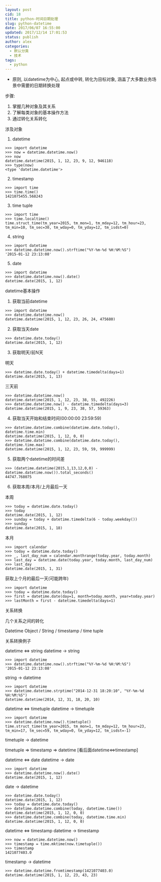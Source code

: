 ```yaml
---
layout: post
cid: 18
title: python-时间日期处理
slug: python-datetime
date: 2017/06/07 16:55:00
updated: 2017/12/14 17:01:53
status: publish
author: alex
categories: 
  - 默认分类
  - 技术
tags: 
  - python
---
```



- 原则, 以datetime为中心, 起点或中转, 转化为目标对象, 涵盖了大多数业务场景中需要的日期转换处理

步骤:

1. 掌握几种对象及其关系
2. 了解每类对象的基本操作方法
3. 通过转化关系转化


涉及对象

1. datetime
```
>>> import datetime
>>> now = datetime.datetime.now()
>>> now
datetime.datetime(2015, 1, 12, 23, 9, 12, 946118)
>>> type(now)
<type 'datetime.datetime'>
```


2. timestamp
```
>>> import time
>>> time.time()
1421075455.568243
```


3. time tuple
```
>>> import time
>>> time.localtime()
time.struct_time(tm_year=2015, tm_mon=1, tm_mday=12, tm_hour=23, tm_min=10, tm_sec=30, tm_wday=0, tm_yday=12, tm_isdst=0)
```


4. string
```
>>> import datetime
>>> datetime.datetime.now().strftime("%Y-%m-%d %H:%M:%S")
'2015-01-12 23:13:08'
```


5. date
```
>>> import datetime
>>> datetime.datetime.now().date()
datetime.date(2015, 1, 12)
```


datetime基本操作

1. 获取当前datetime
```
>>> import datetime
>>> datetime.datetime.now()
datetime.datetime(2015, 1, 12, 23, 26, 24, 475680)
```


2. 获取当天date
```
>>> datetime.date.today()
datetime.date(2015, 1, 12)
```


3. 获取明天/前N天

明天
```
>>> datetime.date.today() + datetime.timedelta(days=1)
datetime.date(2015, 1, 13)
```


三天前
```
>>> datetime.datetime.now()
datetime.datetime(2015, 1, 12, 23, 38, 55, 492226)
>>> datetime.datetime.now() - datetime.timedelta(days=3)
datetime.datetime(2015, 1, 9, 23, 38, 57, 59363)
```


4. 获取当天开始和结束时间(00:00:00 23:59:59)
```
>>> datetime.datetime.combine(datetime.date.today(), datetime.time.min)
datetime.datetime(2015, 1, 12, 0, 0)
>>> datetime.datetime.combine(datetime.date.today(), datetime.time.max)
datetime.datetime(2015, 1, 12, 23, 59, 59, 999999)
```


5. 获取两个datetime的时间差
```
>>> (datetime.datetime(2015,1,13,12,0,0) - datetime.datetime.now()).total_seconds()
44747.768075
```


6. 获取本周/本月/上月最后一天

本周
```
>>> today = datetime.date.today()
>>> today
datetime.date(2015, 1, 12)
>>> sunday = today + datetime.timedelta(6 - today.weekday())
>>> sunday
datetime.date(2015, 1, 18)
```


本月
```
>>> import calendar
>>> today = datetime.date.today()
>>> _, last_day_num = calendar.monthrange(today.year, today.month)
>>> last_day = datetime.date(today.year, today.month, last_day_num)
>>> last_day
datetime.date(2015, 1, 31)
```


获取上个月的最后一天(可能跨年)
```
>>> import datetime
>>> today = datetime.date.today()
>>> first = datetime.date(day=1, month=today.month, year=today.year)
>>> lastMonth = first - datetime.timedelta(days=1)
```


关系转换

几个关系之间的转化

Datetime Object / String / timestamp / time tuple

关系转换例子

datetime <=> string
datetime -> string
```
>>> import datetime
>>> datetime.datetime.now().strftime("%Y-%m-%d %H:%M:%S")
'2015-01-12 23:13:08'
```


string -> datetime
```
>>> import datetime
>>> datetime.datetime.strptime("2014-12-31 18:20:10", "%Y-%m-%d %H:%M:%S")
datetime.datetime(2014, 12, 31, 18, 20, 10)
```


datetime <=> timetuple
datetime -> timetuple
```
>>> import datetime
>>> datetime.datetime.now().timetuple()
time.struct_time(tm_year=2015, tm_mon=1, tm_mday=12, tm_hour=23, tm_min=17, tm_sec=59, tm_wday=0, tm_yday=12, tm_isdst=-1)
```


timetuple -> datetime

timetuple => timestamp => datetime [看后面datetime<=>timestamp]


datetime <=> date
datetime -> date
```
>>> import datetime
>>> datetime.datetime.now().date()
datetime.date(2015, 1, 12)
```


date -> datetime
```
>>> datetime.date.today()
datetime.date(2015, 1, 12)
>>> today = datetime.date.today()
>>> datetime.datetime.combine(today, datetime.time())
datetime.datetime(2015, 1, 12, 0, 0)
>>> datetime.datetime.combine(today, datetime.time.min)
datetime.datetime(2015, 1, 12, 0, 0)
```


datetime <=> timestamp
datetime -> timestamp
```
>>> now = datetime.datetime.now()
>>> timestamp = time.mktime(now.timetuple())
>>> timestamp
1421077403.0
```


timestamp -> datetime
```
>>> datetime.datetime.fromtimestamp(1421077403.0)
datetime.datetime(2015, 1, 12, 23, 43, 23)
```